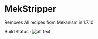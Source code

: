 # MekStripper
Removes All recipes from Mekanism in 1.7.10

Build Status : ![alt text](https://circleci.com/gh/alkcorp/MekStripper.svg?style=svg)
